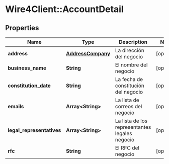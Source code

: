 # Wire4Client::AccountDetail

## Properties
Name | Type | Description | Notes
------------ | ------------- | ------------- | -------------
**address** | [**AddressCompany**](AddressCompany.md) | La dirección del negocio | [optional] 
**business_name** | **String** | El nombre del negocio | [optional] 
**constitution_date** | **String** | La fecha de constitución del negocio | [optional] 
**emails** | **Array&lt;String&gt;** | La lista de correos del negocio | [optional] 
**legal_representatives** | **Array&lt;String&gt;** | La lista de los representantes legales negocio | [optional] 
**rfc** | **String** | El RFC del negocio | [optional] 


